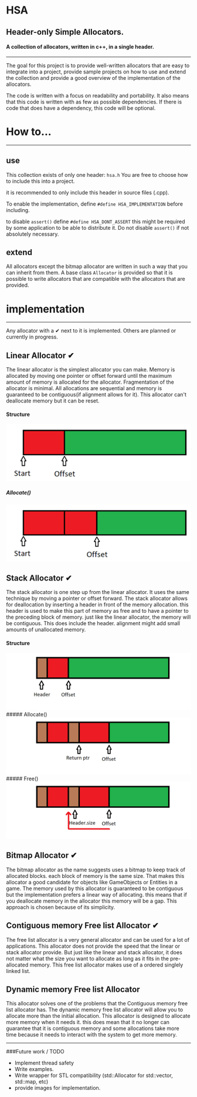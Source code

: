 # HSA
Header-only Simple Allocators. 
---
#### A collection of allocators, written in c++, in a single header.
---

The goal for this project is to provide well-written allocators that are easy to integrate into a project, provide sample projects on how to use and extend the collection and provide a good overview of the implementation of the allocators.

The code is written with a focus on readability and portability. 
It also means that this code is written with as few as possible dependencies. If there is code that does have a dependency, this code will be optional.

# How to... 
---
## use
This collection exists of only one header: ```hsa.h```
You are free to choose how to include this into a project.

it is recommended to only include this header in source files (.cpp). 

To enable the implementation, define ```#define HSA_IMPLEMENTATION``` before including. 

to disable ```assert()``` define ```#define HSA_DONT_ASSERT```
this might be required by some application to be able to distribute it. Do not disable ```assert()``` if not absolutely necessary.  

## extend
All allocators except the bitmap allocator are written in such a way that you can inherit from them. A base class ```Allocator``` is provided so that it is possible to write allocators that are compatible with the allocators that are provided.


# implementation
---
Any allocator with a ✔ next to it is implemented. Others are planned or currently in progress.

## Linear Allocator ✔
The linear allocator is the simplest allocator you can make. Memory is allocated by moving one pointer or offset forward until the maximum amount of memory is allocated for the allocator. Fragmentation of the allocator is minimal. All allocations are sequential and memory is guaranteed to be contiguous(if alignment allows for it). This allocator can't deallocate memory but it can be reset.

#### Structure

<img src="Images/linear_01.png">

##### Allocate()
<img src="Images/linear_02.png">

## Stack Allocator ✔
The stack allocator is one step up from the linear allocator. It uses the same technique by moving a pointer or offset forward. The stack allocator allows for deallocation by inserting a header in front of the memory allocation. this header is used to make this part of memory as free and to have a pointer to the preceding block of memory. just like the linear allocator, the memory will be contiguous. This does include the header. alignment might add small amounts of unallocated memory.

#### Structure

<img src="Images/stack_01.png">
##### Allocate()
<img src="Images/stack_02.png">
##### Free()
<img src="Images/stack_03.png">

## Bitmap Allocator ✔
The bitmap allocator as the name suggests uses a bitmap to keep track of allocated blocks. each block of memory is the same size. That makes this allocator a good candidate for objects like GameObjects or Entities in a game. The memory used by this allocator is guaranteed to be contiguous but the implementation prefers a linear way of allocating. this means that if you deallocate memory in the allocator this memory will be a gap. This approach is chosen because of its simplicity.

## Contiguous memory Free list Allocator ✔
The free list allocator is a very general allocator and can be used for a lot of applications. This allocator does not provide the speed that the linear or stack allocator provide. But just like the linear and stack allocator, it does not matter what the size you want to allocate as long as it fits in the pre-allocated memory. This free list allocator makes use of a ordered singlely linked list.

## Dynamic memory Free list Allocator
This allocator solves one of the problems that the Contiguous memory free list allocator has. The dynamic memory free list allocator will allow you to allocate more than the initial allocation. This allocator is designed to allocate more memory when it needs it. this does mean that it no longer can guarantee that it is contiguous memory and some allocations take more time because it needs to interact with the system to get more memory.

---
###Future work / TODO

- Implement thread safety
- Write examples.
- Write wrapper for STL compatibility (std::Allocator for std::vector, std::map, etc)
- provide images for implementation.

